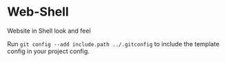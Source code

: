 # Web-Shell

Website in Shell look and feel

Run `git config --add include.path ../.gitconfig` to include the template config in your project config.

